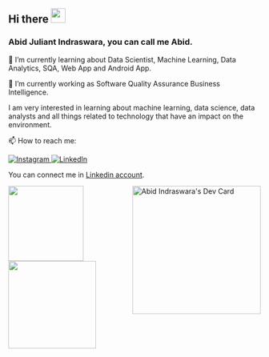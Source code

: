 ## Hi there <img src="https://media.giphy.com/media/hvRJCLFzcasrR4ia7z/giphy.gif" width="29px" height="29px">
### Abid Juliant Indraswara, you can call me Abid.

🌱 I’m currently learning about Data Scientist, Machine Learning, Data Analytics, SQA, Web App and Android App.

🔭 I’m currently working as Software Quality Assurance Business Intelligence.

I am very interested in learning about machine learning, data science, data analysts and all things related to technology that have an impact on the environment.

📫 How to reach me: 
<div align="left">
  <a href="https://www.instagram.com/abidindraswara/">
    <img
      src="https://img.shields.io/badge/Instagram-E4405F?style=flat-square&logo=instagram&logoColor=white"
      alt="Instagram"
    />
  </a>
  <a href="https://www.linkedin.com/in/abid-juliant-indraswara-a8b7741b3/">
    <img
      src="https://img.shields.io/static/v1?logo=linkedin&style=flat-square&color=0072b1&label=LinkedIn&message=%E2%98%86"
      alt="LinkedIn"
    />
  </a>
 </div>


<!--
**Abito21/Abito21** is a ✨ _special_ ✨ repository because its `README.md` (this file) appears on your GitHub profile.

Here are some ideas to get you started:

- 🔭 I’m currently working on ...
- 🌱 I’m currently learning ...
- 👯 I’m looking to collaborate on ...
- 🤔 I’m looking for help with ...
- 💬 Ask me about ...
- 📫 How to reach me: ...
- 😄 Pronouns: ...
- ⚡ Fun fact: ...
-->

You can connect me in [Linkedin account](https://www.linkedin.com/in/abid-juliant-indraswara-a8b7741b3/).

<div>
   <a href="https://github.com/Abito21">
      <img
           height="150em"
           src="https://github-readme-stats-eight-theta.vercel.app/api?username=Abito21&show_icons=true&theme=nightowl&include_all_commits=true&count_private=true"
   </a>
   
   <a href="https://app.daily.dev/Abito21">
      <img
           width="256"
           align="right"
           alt="Abid Indraswara's Dev Card"
           src="https://api.daily.dev/devcards/b8f70e107c204a49a2658a2e456cee86.png?r=g20"
      />
   </a>
      
   <a href="https://github.com/Abito21">
      <img
           height="175em"
           src="https://github-readme-stats-eight-theta.vercel.app/api/top-langs/?username=Abito21&layout=compact&langs_count=8&theme=nightowl"
   />
</div>
